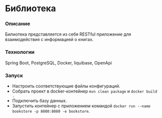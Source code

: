 # Библиотека
### Описание
Билиотека представляется из себя RESTful приложение для взаимодействия с информацией о книгах. 
### Технологии
Spring Boot, PostgreSQL, Docker, liquibase, OpenApi
### Запуск
 - Настроить соответствующие файлы конфигураций.
 - Собрать проект в docker-контейнер `mvn clean package` и `docker build .`
 - Подключить базу данных.
 - Запустить контейнер с приложением командой `docker run --name bookstore -p 8080:8080 -e bookstore`.
